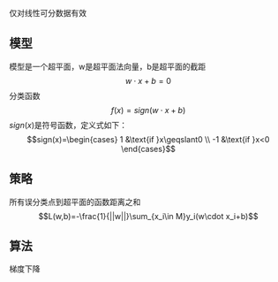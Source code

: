 仅对线性可分数据有效
## 模型
模型是一个超平面，w是超平面法向量，b是超平面的截距
$$w\cdot x+b=0$$
分类函数
$$f(x)=sign(w\cdot x+b)$$
$sign(x)$是符号函数，定义式如下：
$$sign(x)=\begin{cases}
1 &\text{if }x\geqslant0   \\
-1 &\text{if }x<0
\end{cases}$$
## 策略
所有误分类点到超平面的函数距离之和
$$L(w,b)=-\frac{1}{||w||}\sum_{x_i\in M}y_i(w\cdot x_i+b)$$
## 算法
梯度下降
